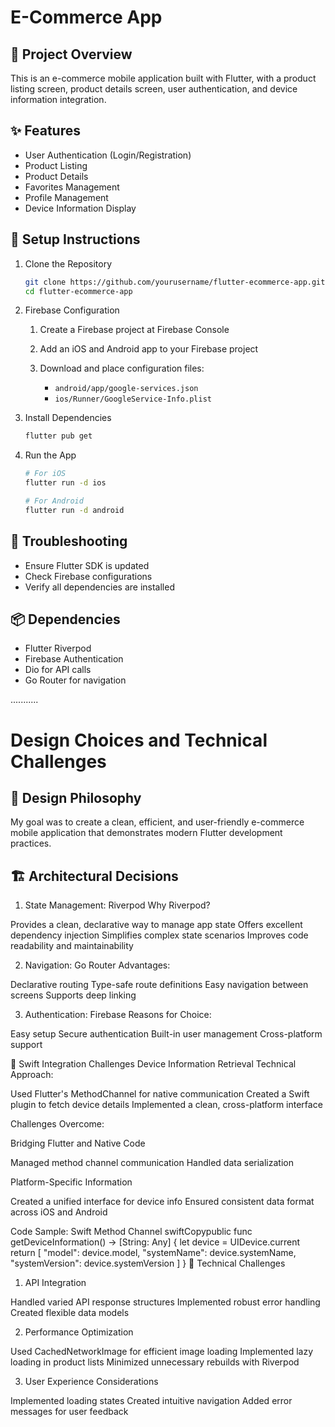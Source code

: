 # E-Commerce App

## 📱 Project Overview
This is an e-commerce mobile application built with Flutter, with a product listing screen, product details screen, user authentication, and device information integration.

## ✨ Features

- User Authentication (Login/Registration)
- Product Listing
- Product Details
- Favorites Management
- Profile Management
- Device Information Display

## 🚀 Setup Instructions
1. Clone the Repository
   ```sh
   git clone https://github.com/yourusername/flutter-ecommerce-app.git
   cd flutter-ecommerce-app
   ```
2. Firebase Configuration

   1. Create a Firebase project at Firebase Console
   2. Add an iOS and Android app to your Firebase project
   3. Download and place configuration files:

      - `android/app/google-services.json`
      - `ios/Runner/GoogleService-Info.plist`

3. Install Dependencies
   ```sh
   flutter pub get
   ```
4. Run the App
   ```sh
   # For iOS
   flutter run -d ios

   # For Android
   flutter run -d android
   ```
## 🔧 Troubleshooting

- Ensure Flutter SDK is updated
- Check Firebase configurations
- Verify all dependencies are installed

## 📦 Dependencies

- Flutter Riverpod
- Firebase Authentication
- Dio for API calls
- Go Router for navigation



...........


# Design Choices and Technical Challenges

## 🤔 Design Philosophy
My goal was to create a clean, efficient, and user-friendly e-commerce mobile application that demonstrates modern Flutter development practices.

## 🏗 Architectural Decisions
1. State Management: Riverpod
   Why Riverpod?

Provides a clean, declarative way to manage app state
Offers excellent dependency injection
Simplifies complex state scenarios
Improves code readability and maintainability

2. Navigation: Go Router
   Advantages:

Declarative routing
Type-safe route definitions
Easy navigation between screens
Supports deep linking

3. Authentication: Firebase
   Reasons for Choice:

Easy setup
Secure authentication
Built-in user management
Cross-platform support

🧩 Swift Integration Challenges
Device Information Retrieval
Technical Approach:

Used Flutter's MethodChannel for native communication
Created a Swift plugin to fetch device details
Implemented a clean, cross-platform interface

Challenges Overcome:

Bridging Flutter and Native Code

Managed method channel communication
Handled data serialization


Platform-Specific Information

Created a unified interface for device info
Ensured consistent data format across iOS and Android



Code Sample: Swift Method Channel
swiftCopypublic func getDeviceInformation() -> [String: Any] {
let device = UIDevice.current
return [
"model": device.model,
"systemName": device.systemName,
"systemVersion": device.systemVersion
]
}
🚧 Technical Challenges
1. API Integration

Handled varied API response structures
Implemented robust error handling
Created flexible data models

2. Performance Optimization

Used CachedNetworkImage for efficient image loading
Implemented lazy loading in product lists
Minimized unnecessary rebuilds with Riverpod

3. User Experience Considerations

Implemented loading states
Created intuitive navigation
Added error messages for user feedback
